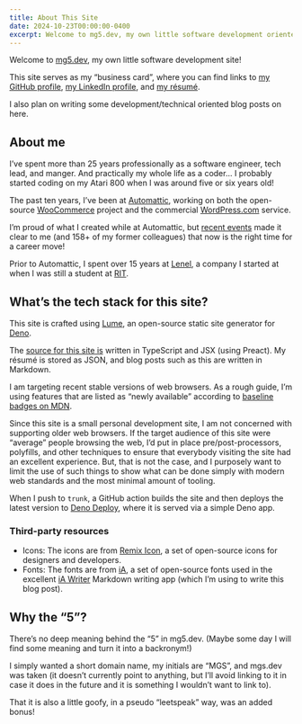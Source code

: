 ```yaml
---
title: About This Site 
date: 2024-10-23T00:00:00-0400
excerpt: Welcome to mg5.dev, my own little software development oriented site! Learn more about this site and the tech stack behind it.
---
```


Welcome to [mg5.dev](https://mg5.dev), my own little software development site!

This site serves as my “business card”, where you can find links to [my GitHub profile](https://github.com/mattsherman), [my LinkedIn profile](https://www.linkedin.com/in/matthewsherman/), and [my résumé](/resume).

I also plan on writing some development/technical oriented blog posts on here.

## About me

I’ve spent more than 25 years professionally as a software engineer, tech lead, and manger. And practically my whole life as a coder... I probably started coding on my Atari 800 when I was around five or six years old!

The past ten years, I’ve been at [Automattic](https://automattic.com), working on both the open-source [WooCommerce](https://woocommerce.com) project  and the commercial [WordPress.com](https://wordpress.com) service.

I’m proud of what I created while at Automattic, but [recent events](https://slate.com/technology/2024/10/wordpress-wpengine-matt-mullenweg-drama-explained.html) made it clear to me (and 158+ of my former colleagues) that now is the right time for a career move!

Prior to Automattic, I spent over 15 years at [Lenel](https://www.lenels2.com), a company I started at when I was still a student at [RIT](https://www.rit.edu).

## What’s the tech stack for this site?

This site is crafted using [Lume](https://lume.land), an open-source static site generator for [Deno](https://deno.com).

The [source for this site is](https://github.com/mattsherman/mg5-dev-web) written in TypeScript and JSX (using Preact). My résumé is stored as JSON, and blog posts such as this are written in Markdown.

I am targeting recent stable versions of web browsers. As a rough guide, I’m using features that are listed as “newly available” according to [baseline badges on MDN](https://developer.mozilla.org/en-US/docs/Glossary/Baseline/Compatibility#baseline_badges). 

Since this site is a small personal development site, I am not concerned with supporting older web browsers. If the target audience of this site were “average” people browsing the web, I’d put in place pre/post-processors, polyfills, and other techniques to ensure that everybody visiting the site had an excellent experience. But, that is not the case, and I purposely want to limit the use of such things to show what can be done simply with modern web standards and the most minimal amount of tooling.

When I push to `trunk`, a GitHub action builds the site and then deploys the latest version to [Deno Deploy](https://deno.com/deploy), where it is served via a simple Deno app.

### Third-party resources

- Icons: The icons are from [Remix Icon](https://remixicon.com/), a set of open-source icons for designers and developers.
- Fonts: The fonts are from [iA](https://github.com/iaolo/iA-Fonts), a set of open-source fonts used in the excellent [iA Writer](https://ia.net/writer) Markdown writing app (which I’m using to write this blog post).

## Why the “5”?

There’s no deep meaning behind the “5” in mg5.dev. (Maybe some day I will find some meaning and turn it into a backronym!)

I simply wanted a short domain name, my initials are “MGS”, and mgs.dev was taken (it doesn’t currently point to anything, but I’ll avoid linking to it in case it does in the future and it is something I wouldn’t want to link to).

That it is also a little goofy, in a pseudo “leetspeak” way, was an added bonus!
